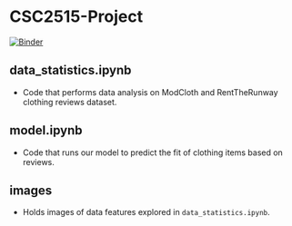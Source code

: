 # CSC2515-Project
[![Binder](https://mybinder.org/badge_logo.svg)](https://mybinder.org/v2/gh/singh264/CSC2515-Project/main)

## data_statistics.ipynb
- Code that performs data analysis on ModCloth and RentTheRunway clothing reviews dataset.

## model.ipynb
- Code that runs our model to predict the fit of clothing items based on reviews. 

## images
- Holds images of data features explored in `data_statistics.ipynb`.
